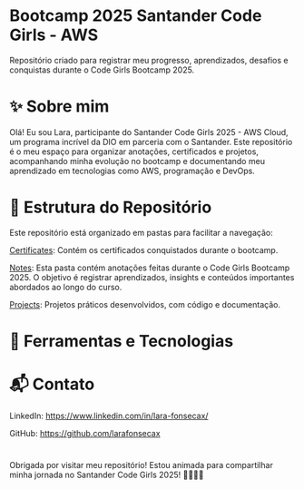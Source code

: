 # Bootcamp 2025 Santander Code Girls - AWS 
Repositório criado para registrar meu progresso, aprendizados, desafios e conquistas durante o Code Girls Bootcamp 2025.
# ✨ Sobre mim
Olá! Eu sou Lara, participante do Santander Code Girls 2025 - AWS Cloud, um programa incrível da DIO em parceria com o Santander. Este repositório é o meu espaço para organizar anotações, certificados e projetos, acompanhando minha evolução no bootcamp e documentando meu aprendizado em tecnologias como AWS, programação e DevOps.
# 📂 Estrutura do Repositório
Este repositório está organizado em pastas para facilitar a navegação:

[Certificates](./certificates/): Contém os certificados conquistados durante o bootcamp. 

[Notes](./notes/): Esta pasta contém anotações feitas durante o Code Girls Bootcamp 2025. O objetivo é registrar aprendizados, insights e conteúdos importantes abordados ao longo do curso.

[Projects](./projects/): Projetos práticos desenvolvidos, com código e documentação.
# 🔧 Ferramentas e Tecnologias

# 📬 Contato
LinkedIn: https://www.linkedin.com/in/lara-fonsecax/

GitHub: https://github.com/larafonsecax

# 

Obrigada por visitar meu repositório! Estou animada para compartilhar minha jornada no Santander Code Girls 2025! 👩🏽‍💻✨

